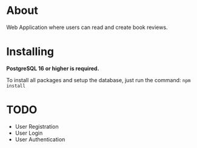 
# About 

Web Application where users can read and create book reviews.

# Installing

**PostgreSQL 16 or higher is required.** <br>

To install all packages and setup the database, just run the command: `npm install`

# TODO

- User Registration
- User Login
- User Authentication